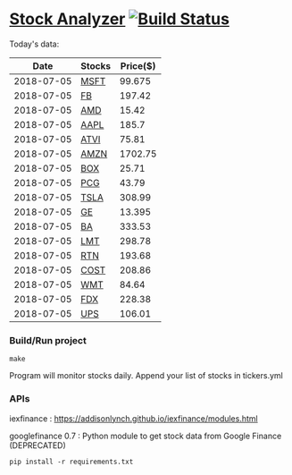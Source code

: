 # [Stock Analyzer](https://ogoyal.github.io/StockAnalyzer/) [![Build Status](https://travis-ci.org/ogoyal/StockAnalyzer.svg?branch=master)](https://travis-ci.org/ogoyal/StockAnalyzer)

Today's data:

| Date| Stocks| Price($) | 
| --- | --- | ---  | 
| 2018-07-05| [MSFT](https://plot.ly/~ogoyal/2)| 99.675 | 
| 2018-07-05| [FB](https://plot.ly/~ogoyal/4)| 197.42 | 
| 2018-07-05| [AMD](https://plot.ly/~ogoyal/6)| 15.42 | 
| 2018-07-05| [AAPL](https://plot.ly/~ogoyal/8)| 185.7 | 
| 2018-07-05| [ATVI](https://plot.ly/~ogoyal/10)| 75.81 | 
| 2018-07-05| [AMZN](https://plot.ly/~ogoyal/12)| 1702.75 | 
| 2018-07-05| [BOX](https://plot.ly/~ogoyal/14)| 25.71 | 
| 2018-07-05| [PCG](https://plot.ly/~ogoyal/16)| 43.79 | 
| 2018-07-05| [TSLA](https://plot.ly/~ogoyal/18)| 308.99 | 
| 2018-07-05| [GE](https://plot.ly/~ogoyal/20)| 13.395 | 
| 2018-07-05| [BA](https://plot.ly/~ogoyal/22)| 333.53 | 
| 2018-07-05| [LMT](https://plot.ly/~ogoyal/24)| 298.78 | 
| 2018-07-05| [RTN](https://plot.ly/~ogoyal/26)| 193.68 | 
| 2018-07-05| [COST](https://plot.ly/~ogoyal/28)| 208.86 | 
| 2018-07-05| [WMT](https://plot.ly/~ogoyal/30)| 84.64 | 
| 2018-07-05| [FDX](https://plot.ly/~ogoyal/32)| 228.38 | 
| 2018-07-05| [UPS](https://plot.ly/~ogoyal/34)| 106.01 | 

### Build/Run project

```
make
```

Program will monitor stocks daily. Append your list of stocks in tickers.yml

### APIs
iexfinance : https://addisonlynch.github.io/iexfinance/modules.html

googlefinance 0.7 : Python module to get stock data from Google Finance (DEPRECATED)

```
pip install -r requirements.txt
```
